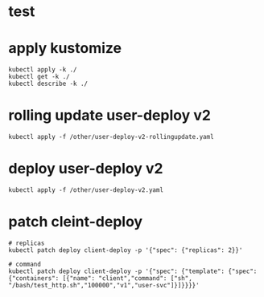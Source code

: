 # test

# apply kustomize
```
kubectl apply -k ./
kubectl get -k ./
kubectl describe -k ./
```

# rolling update user-deploy v2
```
kubectl apply -f /other/user-deploy-v2-rollingupdate.yaml
```

# deploy user-deploy v2
```
kubectl apply -f /other/user-deploy-v2.yaml
```

# patch cleint-deploy 

```
# replicas
kubectl patch deploy client-deploy -p '{"spec": {"replicas": 2}}'

# command
kubectl patch deploy client-deploy -p '{"spec": {"template": {"spec": {"containers": [{"name": "client","command": ["sh", "/bash/test_http.sh","100000","v1","user-svc"]}]}}}}'
```
